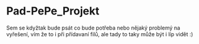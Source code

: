 # Pad-PePe_Projekt

Sem se kdyžtak bude psát co bude potřeba nebo nějaký problemý na vyřešení, vím že to i při přídavaní filů, ale tady to taky může být i líp vidět :)
